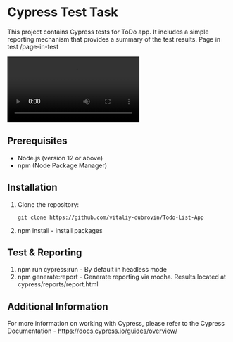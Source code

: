 # Cypress Test Task
This project contains Cypress tests for ToDo app. It includes a simple reporting mechanism that provides a summary of the test results. Page in test /page-in-test


![Video Demo](.cypress/videos/test-task.cy.js.mp4 "Video Demo")


## Prerequisites
- Node.js (version 12 or above)
- npm (Node Package Manager)


## Installation
1. Clone the repository:

   ```shell
   git clone https://github.com/vitaliy-dubrovin/Todo-List-App
2. npm install - install packages


## Test & Reporting
1. npm run cypress:run - By default in headless mode
2. npm generate:report - Generate reporting via mocha. Results located at cypress/reports/report.html


## Additional Information
For more information on working with Cypress, please refer to the Cypress Documentation - https://docs.cypress.io/guides/overview/

